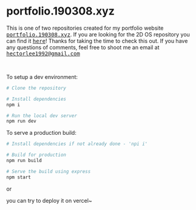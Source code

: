 # portfolio.190308.xyz

This is one of two repositories created for my portfolio website <a href="https://portfolio.190308.xyz/"><samp>portfolio.190308.xyz</samp></a>. If you are looking for the 2D OS repository you can find it <a href="https://github.com/HectorLee1992/win11React_CN"><samp>here</samp></a>! Thanks for taking the time to check this out. If you have any questions of comments, feel free to shoot me an email at <samp><a href="mailto:hectorlee1992@gmail.com">hectorlee1992@gmail.com</a></samp>

<br>

To setup a dev environment:

```bash
# Clone the repository

# Install dependencies 
npm i

# Run the local dev server
npm run dev
```

To serve a production build:

```bash
# Install dependencies if not already done - 'npi i'

# Build for production
npm run build

# Serve the build using express
npm start
```
or

you can try to deploy it on vercel~

